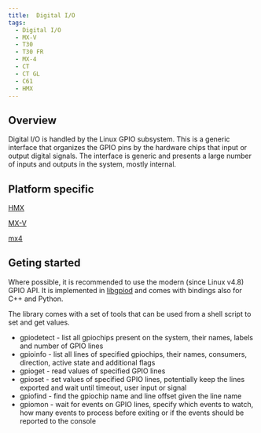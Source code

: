 ```yaml
---
title:  Digital I/O
tags:
  - Digital I/O
  - MX-V
  - T30
  - T30 FR
  - MX-4
  - CT
  - CT GL
  - C61
  - HMX
---
```


## Overview
Digital I/O is handled by the Linux GPIO subsystem. This is a generic interface that organizes the GPIO pins by the hardware chips that input or output digital signals. The interface is generic and presents a large number of inputs and outputs in the system, mostly internal.

## Platform specific

[HMX](hmx/digital_io.md)

[MX-V](mxv/digital_io.md)

[mx4](mx4/digital_io.md)

## Geting started
Where possible, it is recommended to use the modern (since Linux v4.8) GPIO API. It is implemented in
[libgpiod](https://git.kernel.org/pub/scm/libs/libgpiod/libgpiod.git) and comes
with bindings also for C++ and Python.

The library comes with a set of tools that can be used from a shell script to
set and get values.

* gpiodetect - list all gpiochips present on the system, their names, labels and number of GPIO lines
* gpioinfo   - list all lines of specified gpiochips, their names, consumers, direction, active state and additional flags
* gpioget    - read values of specified GPIO lines 
* gpioset    - set values of specified GPIO lines, potentially keep the lines exported and wait until timeout, user input or signal
* gpiofind   - find the gpiochip name and line offset given the line name 
* gpiomon    - wait for events on GPIO lines, specify which events to watch, how many events to process before exiting or if the events should be reported to the console